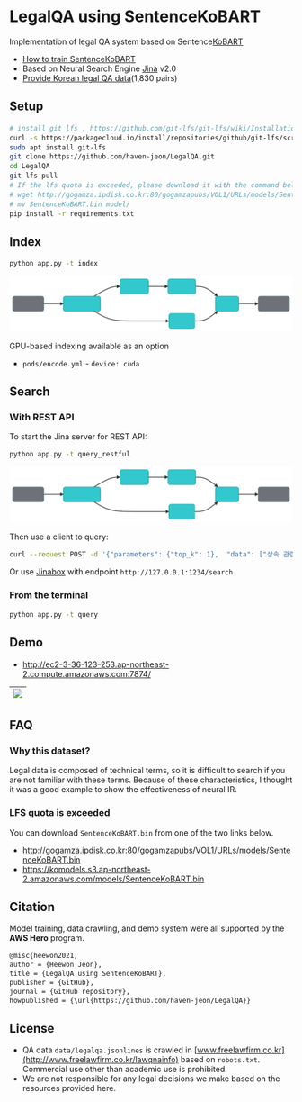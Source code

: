 # LegalQA using SentenceKoBART

Implementation of legal QA system based on Sentence[KoBART](https://github.com/SKT-AI/KoBART)

- [How to train SentenceKoBART](SentenceKoBART/README.md)
- Based on Neural Search Engine [Jina](https://github.com/jina-ai/jina) v2.0
- [Provide Korean legal QA data](data/legalqa.jsonlines)(1,830 pairs)


## Setup

```bash
# install git lfs , https://github.com/git-lfs/git-lfs/wiki/Installation
curl -s https://packagecloud.io/install/repositories/github/git-lfs/script.deb.sh | sudo bash
sudo apt install git-lfs
git clone https://github.com/haven-jeon/LegalQA.git
cd LegalQA
git lfs pull
# If the lfs quota is exceeded, please download it with the command below.
# wget http://gogamza.ipdisk.co.kr:80/gogamzapubs/VOL1/URLs/models/SentenceKoBART.bin
# mv SentenceKoBART.bin model/
pip install -r requirements.txt
```

## Index


```sh
python app.py -t index
```

![](data/index.svg)

GPU-based indexing available as an option

- `pods/encode.yml` - `device: cuda`

## Search

### With REST API

To start the Jina server for REST API:

```sh
python app.py -t query_restful
```

![](data/query.svg)

Then use a client to query:

```sh
curl --request POST -d '{"parameters": {"top_k": 1},  "data": ["상속 관련 문의"]}' -H 'Content-Type: application/json' 'http://0.0.0.0:1234/search'
````

Or use [Jinabox](https://jina.ai/jinabox.js/) with endpoint `http://127.0.0.1:1234/search`

### From the terminal

```sh
python app.py -t query
```

## Demo 

- http://ec2-3-36-123-253.ap-northeast-2.compute.amazonaws.com:7874/

| ![](data/demo.gif)|
| ------ |


## FAQ

### Why this dataset?

Legal data is composed of technical terms, so it is difficult to search if you are not familiar with these terms. Because of these characteristics, I thought it was a good example to show the effectiveness of neural IR.

### LFS quota is exceeded

You can download `SentenceKoBART.bin` from one of the two links below.

- http://gogamza.ipdisk.co.kr:80/gogamzapubs/VOL1/URLs/models/SentenceKoBART.bin
- https://komodels.s3.ap-northeast-2.amazonaws.com/models/SentenceKoBART.bin

## Citation

Model training, data crawling, and demo system were all supported by the **AWS Hero** program.

```
@misc{heewon2021,
author = {Heewon Jeon},
title = {LegalQA using SentenceKoBART},
publisher = {GitHub},
journal = {GitHub repository},
howpublished = {\url{https://github.com/haven-jeon/LegalQA}}
```


## License

- QA data `data/legalqa.jsonlines` is crawled in [www.freelawfirm.co.kr](http://www.freelawfirm.co.kr/lawqnainfo) based on `robots.txt`. Commercial use other than academic use is prohibited.
- We are not responsible for any legal decisions we make based on the resources provided here.
